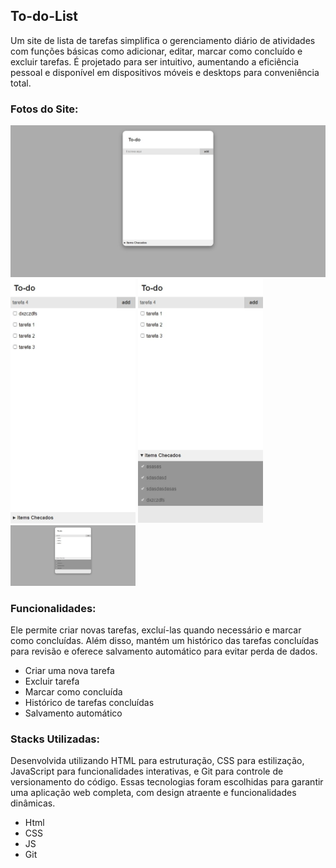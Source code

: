 ## To-do-List

Um site de lista de tarefas simplifica o gerenciamento diário de atividades com funções básicas como adicionar, editar, marcar como concluído e excluir tarefas. É projetado para ser intuitivo, aumentando a eficiência pessoal e disponível em dispositivos móveis e desktops para conveniência total.

### Fotos do Site:

<img src="assets/readme/img%20(1).jpeg" style="width: 600px" />
<div align="start">
  <img src="assets/readme/img%20(2).jpeg" style="width: 200px" />
  <img src="assets/readme/img%20(3).jpeg" style="width: 200px" />
  <img src="assets/readme/img%20(4).jpeg" style="width: 200px" />
</div>

### Funcionalidades:

Ele permite criar novas tarefas, excluí-las quando necessário e marcar como concluídas. Além disso, mantém um histórico das tarefas concluídas para revisão e oferece salvamento automático para evitar perda de dados.

- Criar uma nova tarefa
- Excluir tarefa
- Marcar como concluída
- Histórico de tarefas concluídas
- Salvamento automático

### Stacks Utilizadas:

Desenvolvida utilizando HTML para estruturação, CSS para estilização, JavaScript para funcionalidades interativas, e Git para controle de versionamento do código. Essas tecnologias foram escolhidas para garantir uma aplicação web completa, com design atraente e funcionalidades dinâmicas.

- Html
- CSS
- JS
- Git
